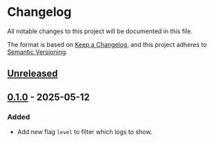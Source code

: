 # Changelog

All notable changes to this project will be documented in this file.

The format is based on [Keep a Changelog](https://keepachangelog.com/en/1.0.0/),
and this project adheres to [Semantic Versioning](https://semver.org/spec/v2.0.0.html).

## [Unreleased]

## [0.1.0] - 2025-05-12

### Added

- Add new flag `level` to filter which logs to show.

[Unreleased]: https://github.com/giantswarm/waluigi/compare/v0.1.0...HEAD
[0.1.0]: https://github.com/giantswarm/waluigi/compare/v0.0.1...v0.1.0
[0.0.1]: https://github.com/giantswarm/cluster-aws/releases/tag/v0.0.1
